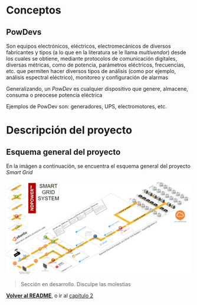 # Conceptos

## PowDevs

Son equipos electrónicos, eléctricos, electromecánicos de diversos fabricantes y tipos (a lo que en la literatura se le llama _multivendor_) desde los cuales se obtiene, mediante protocolos de comunicación digitales, diversas métricas, como de potencia, parámetros eléctricos, frecuencias, etc. que permiten hacer diversos tipos de análisis (como por ejemplo, análisis espectral eléctrico), monitoreo y configuración de alarmas

Generalizando, un _PowDev_ es cualquier dispositivo que genere, almacene, consuma o preocese potencia eléctrica

Ejemplos de PowDev son: generadores, UPS, electromotores, etc.

# Descripción del proyecto

## Esquema general del proyecto

En la imágen a continuación, se encuentra el esquema general del proyecto _Smart Grid_

![esquema_general](imgs/cap01_01_smart_grid_system.PNG)

> Sección en desarrollo. Disculpe las molestias

**[Volver al README](/README.md)**, o ir al [capítulo 2](/Cap2_01_DespliegueApps.md)
